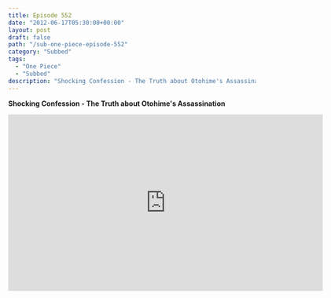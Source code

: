 ```yaml
---
title: Episode 552
date: "2012-06-17T05:30:00+00:00"
layout: post
draft: false
path: "/sub-one-piece-episode-552"
category: "Subbed"
tags:
  - "One Piece"
  - "Subbed"
description: "Shocking Confession - The Truth about Otohime's Assassination"
---
```


**Shocking Confession - The Truth about Otohime's Assassination**

<iframe width="640" height="360" src="https://www.rapidvideo.com/e/G6FRPFBWXI" frameborder="0" marginwidth=0 marginheight=0 scrolling=no allowfullscreen></iframe>

